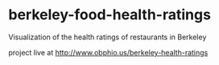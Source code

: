 berkeley-food-health-ratings
============================

Visualization of the health ratings of restaurants in Berkeley

project live at http://www.obphio.us/berkeley-health-ratings
